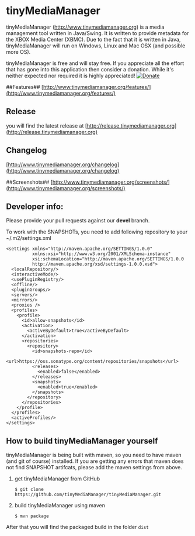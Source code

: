 tinyMediaManager
========================

tinyMediaManager (http://www.tinymediamanager.org) is a media management tool written in Java/Swing. It is written to provide metadata for the XBOX Media Center (XBMC). Due to the fact that it is written in Java, tinyMediaManager will run on Windows, Linux and Mac OSX (and possible more OS).

tinyMediaManager is free and will stay free. If you appreciate all the effort that has gone into this application then consider a donation. While it's neither expected nor required it is highly appreciated!
[![Donate][1]][2]

[1]: https://www.paypal.com/en_US/i/btn/btn_donate_SM.gif
[2]: http://www.tinymediamanager.org/donate/

##Features##
[http://www.tinymediamanager.org/features/](http://www.tinymediamanager.org/features/)

## Release
you will find the latest release at [http://release.tinymediamanager.org](http://release.tinymediamanager.org)

## Changelog
[http://www.tinymediamanager.org/changelog](http://www.tinymediamanager.org/changelog)

##Screenshots##
[http://www.tinymediamanager.org/screenshots/](http://www.tinymediamanager.org/screenshots/)

## Developer info:
Please provide your pull requests against our **devel** branch.

To work with the SNAPSHOTs, you need to add following repository to your ~/.m2/settings.xml

```
<settings xmlns="http://maven.apache.org/SETTINGS/1.0.0"
          xmlns:xsi="http://www.w3.org/2001/XMLSchema-instance"
          xsi:schemaLocation="http://maven.apache.org/SETTINGS/1.0.0
          http://maven.apache.org/xsd/settings-1.0.0.xsd">
  <localRepository/>
  <interactiveMode/>
  <usePluginRegistry/>
  <offline/>
  <pluginGroups/>
  <servers/>
  <mirrors/>
  <proxies />
  <profiles>
    <profile>
	  <id>allow-snapshots</id>
	  <activation>
	    <activeByDefault>true</activeByDefault>
	  </activation>
	  <repositories>
	    <repository>
	      <id>snapshots-repo</id>
		  <url>https://oss.sonatype.org/content/repositories/snapshots</url>
		  <releases>
		    <enabled>false</enabled>
		  </releases>
		  <snapshots>
		    <enabled>true</enabled>
		  </snapshots>
		</repository>
	  </repositories>
	</profile>
  </profiles>
  <activeProfiles/>
</settings>
```

## How to build tinyMediaManager yourself
tinyMediaManager is being built with maven, so you need to have maven (and git of course) installed. If you are getting any errors that maven does not find SNAPSHOT artifcats, please add the maven settings from above.

1. get tinyMediaManager from GitHub

   `$ git clone https://github.com/tinyMediaManager/tinyMediaManager.git`

2. build tinyMediaManager using maven

   `$ mvn package`

After that you will find the packaged build in the folder `dist`